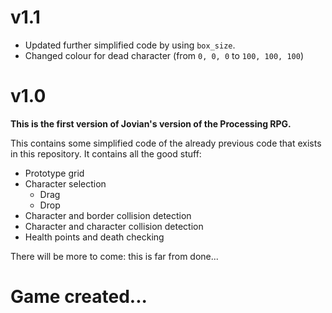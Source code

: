 # v1.1

- Updated further simplified code by using `box_size`.
- Changed colour for dead character (from `0, 0, 0` to `100, 100, 100`)

# v1.0

**This is the first version of Jovian's version of the Processing RPG.**

This contains some simplified code of the already previous code that exists in this repository.
It contains all the good stuff:

- Prototype grid
- Character selection
	- Drag
	- Drop
- Character and border collision detection
- Character and character collision detection
- Health points and death checking

There will be more to come: this is far from done...

# Game created...

